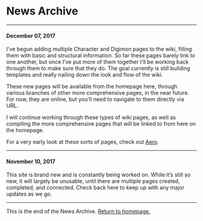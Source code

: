 # News Archive
-----

#### December 07, 2017
I've begun adding multiple Character and Digimon pages to the wiki, filling them with basic and structural information. So far these pages barely link to one another, but once I've put more of them together I'll be working back through them to make sure that they do. The goal currently is still building templates and really nailing down the look and flow of the wiki.

These new pages will be available from the homepage here, through various branches of other more comprehensive pages, in the near future. For now, they are online, but you'll need to navigate to them directly via URL.

I will continue working through these types of wiki pages, as well as compiling the more comprehensive pages that will be linked to from here on the homepage.

For a very early look at these sorts of pages, check out [Aero](/wiki/digimon/Biyomon_(Robert)).

-----

#### November 10, 2017
This site is brand new and is constantly being worked on. While it’s still so new, it will largely be unusable, until there are multiple pages created, completed, and connected. Check back here to keep up with any major updates as we go.

-----

This is the end of the News Archive. [Return to homepage.](index)

